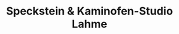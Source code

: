 ---
title: "Speckstein & Kaminofen-Studio Lahme"
url: /olpe/speckstein-und-kaminofen-studio-lahme/
shop: Kamine & Öfen
---